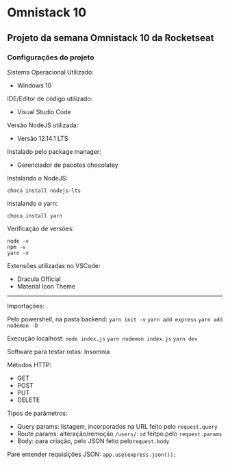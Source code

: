 # Omnistack 10
## Projeto da semana Omnistack 10 da Rocketseat
### Configurações do projeto
Sistema Operacional Utilizado: 
- Windows 10  
  
IDE/Editor de código utilizado:
- Visual Studio Code  
  
Versão NodeJS utilizada:
- Versão 12.14.1 LTS  
  
Instalado pelo package manager:
- Gerenciador de pacotes chocolatey  
  
Instalando o NodeJS:

    choco install nodejs-lts  

Instalando o yarn:

    choco install yarn
    
Verificação de versões:
    
    node -v
    npm -v
    yarn -v  

Extensões utilizadas no VSCode:
- Dracula Official
- Material Icon Theme

---
Importações:

Pelo powershell, na pasta backend:
`yarn init -v`
`yarn add express`
`yarn add nodemon -D`

Execução localhost:
`node index.js`
`yarn nodemon index.js`
`yarn dev`

Software para testar rotas: Insomnia

Métodos HTTP:
- GET
- POST
- PUT
- DELETE

Tipos de parâmetros:
- Query params: listagem, incorporados na URL feito pelo `request.query`
- Route params: alteração/remoção `/users/:id` feitpo pelo `request.params`
- Body: para criação, pelo JSON feito pelo`request.body`

Pare entender requisições JSON: `app.use(express.json());`